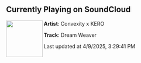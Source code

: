 ## Currently Playing on SoundCloud

[<img align="left" width="100" src="https://i1.sndcdn.com/artworks-MF8s0nyqUcj2BvMZ-t7KZDw-t500x500.png">](https://soundcloud.com/circuselectric/dream-weaver)

**Artist**: Convexity x KERO 

**Track**: Dream Weaver

Last updated at 4/9/2025, 3:29:41 PM
